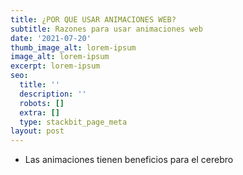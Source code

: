 ```yaml
---
title: ¿POR QUE USAR ANIMACIONES WEB?
subtitle: Razones para usar animaciones web
date: '2021-07-20'
thumb_image_alt: lorem-ipsum
image_alt: lorem-ipsum
excerpt: lorem-ipsum
seo:
  title: ''
  description: ''
  robots: []
  extra: []
  type: stackbit_page_meta
layout: post
---
```

*   Las animaciones tienen beneficios para el cerebro
